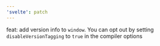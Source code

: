 ```yaml
---
'svelte': patch
---
```


feat: add version info to `window`. You can opt out by setting `disableVersionTagging` to `true` in the compiler options

